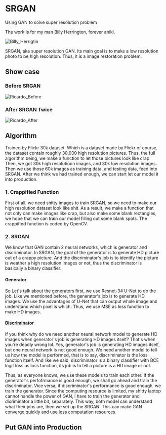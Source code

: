 # SRGAN
Using GAN to solve super resolution problem

The work is for my man Billy Herrington, forever aniki.

![Billy_Herrigtin](https://i.imgur.com/bdyl1pP.jpeg)

SRGAN, aka super resolution GAN. Its main goal is to make a low resolution photo to be high resolution. Thus, it is a image restoration problem.


## Show case

### Before SRGAN
![Ricardo_Before](https://imgur.com/HUiPzJA.png)

### After SRGAN Twice

![Ricardo_After](https://imgur.com/Hv3CIQT.png)

## Algorithm
Trained by Flickr 30k dataset. Which is a dataset made by Flickr of course, the dataset contain roughly 30,000 high resolution pictures. Thus, the full algorithm being, we make a function to let those pictures look like crap. Then, we got 30k high resolutioon images, and 30k low resolution images. Then we use those 60k images as training data, and testing data, feed into SRGAN. After we think we had trained enough, we can start let our model it into production.

### 1. Crappified Function
First of all, we need shitty images to train SRGAN, so we need to make our high resolution dataset look like shit. As a result, we make a function that not only can make images like crap, but also make some blank rectangles, we hope that we can train our model filling out some blank spots. The crappified function is coded by OpenCV.

### 2. SRGAN
We know that GAN contain 2 neural networks, which is generator and discriminator. In SRGAN, the goal of the generator is to generate HD picture out of a crappy picture. And the discriminator's job is to identify the picture is weather a high resolution images or not, thus the discriminator is basically a binary classifier. 

#### Generator
So Let's talk about the generators first, we use Resnet-34 U-Net to do the job. Like we mentioned before, the generator's job is to generate HD images. We use the advantages of U-Net that can output whole image and understand which pixel is which. Thus, we use MSE as loss function to make HD images. 


#### Discriminator
If you think why do we need another neural network model to generate HD images when generator's job is generating HD images itself? That's when you're deadly wrong lol. Yes, generator's job is generating HD images itself, but one neural network is not good enough. We need another model to tell us how the model is performed, that is to say, discriminator is the loss function itself. And like we said, discriminator is a binary classifier with BCE logit loss as loss function, its job is to tell a picture is a HD image or not. 

Thus, as everyone knows, we use these models to train each other. If the generator's perfofrmance is good enough, we shall go ahead and train the discriminator. Vice versa, if discriminator's performance is good enough, we train the generator. Since the computing resource is limited, my shitty laptop cannot handle the power of GAN, I have to train the generator and dicriminator a little bit, separately. This way, both model can understand what their jobs are, then we set up the SRGAN. This can make GAN converge quickly and use less computation resources. 


## Put GAN into Production


